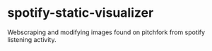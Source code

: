 # spotify-static-visualizer
Webscraping and modifying images found on pitchfork from spotify listening activity.
